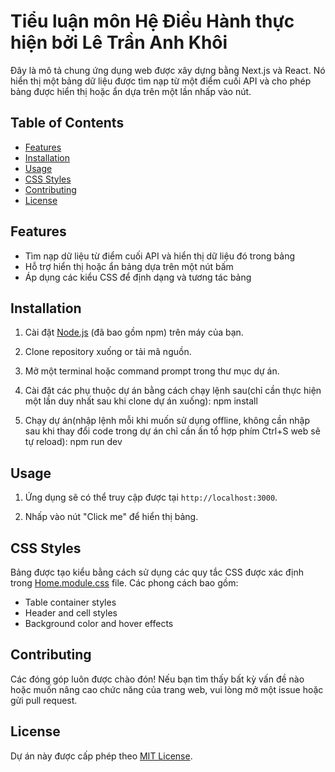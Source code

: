 # Tiểu luận môn Hệ Điều Hành thực hiện bởi Lê Trần Anh Khôi
Đây là mô tả chung ứng dụng web được xây dựng bằng Next.js và React. Nó hiển thị một bảng dữ liệu được tìm nạp từ một điểm cuối API và cho phép bảng được hiển thị hoặc ẩn dựa trên một lần nhấp vào nút.

## Table of Contents
- [Features](#features)
- [Installation](#installation)
- [Usage](#usage)
- [CSS Styles](#css-styles)
- [Contributing](#contributing)
- [License](#license)

## Features

- Tìm nạp dữ liệu từ điểm cuối API và hiển thị dữ liệu đó trong bảng
- Hỗ trợ hiển thị hoặc ẩn bảng dựa trên một nút bấm
- Áp dụng các kiểu CSS để định dạng và tương tác bảng

## Installation

1. Cài đặt [Node.js](https://nodejs.org) (đã bao gồm npm) trên máy của bạn.

2. Clone repository xuống or tải mã nguồn.

3. Mở một terminal hoặc command prompt trong thư mục dự án.

4. Cài đặt các phụ thuộc dự án bằng cách chạy lệnh sau(chỉ cần thực hiện một lần duy nhất sau khi clone dự án xuống):
   npm install

5. Chạy dự án(nhập lệnh mỗi khi muốn sử dụng offline, không cần nhập sau khi thay đổi code trong dự án chỉ cần ấn tổ hợp phím Ctrl+S web sẽ tự reload):
   npm run dev

## Usage

1. Ứng dụng sẽ có thể truy cập được tại `http://localhost:3000`.

2. Nhấp vào nút "Click me" để hiển thị bảng.

## CSS Styles

Bảng được tạo kiểu bằng cách sử dụng các quy tắc CSS được xác định trong [Home.module.css](./styles/Home.module.css) file. Các phong cách bao gồm:
- Table container styles
- Header and cell styles
- Background color and hover effects

## Contributing
Các đóng góp luôn được chào đón! Nếu bạn tìm thấy bất kỳ vấn đề nào hoặc muốn nâng cao chức năng của trang web, vui lòng mở một issue hoặc gửi pull request.

## License
Dự án này được cấp phép theo [MIT License](LICENSE).
